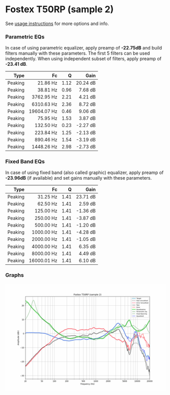 # Fostex T50RP (sample 2)
See [usage instructions](https://github.com/jaakkopasanen/AutoEq#usage) for more options and info.

### Parametric EQs
In case of using parametric equalizer, apply preamp of **-22.75dB** and build filters manually
with these parameters. The first 5 filters can be used independently.
When using independent subset of filters, apply preamp of **-23.41 dB**.

| Type    | Fc          |    Q | Gain     |
|--------:|------------:|-----:|---------:|
| Peaking | 21.86 Hz    | 1.12 | 20.24 dB |
| Peaking | 38.81 Hz    | 0.96 | 7.68 dB  |
| Peaking | 3762.95 Hz  | 2.21 | 4.21 dB  |
| Peaking | 6310.63 Hz  | 2.36 | 8.72 dB  |
| Peaking | 19604.07 Hz | 0.46 | 9.06 dB  |
| Peaking | 75.95 Hz    | 1.53 | 3.87 dB  |
| Peaking | 132.50 Hz   | 0.23 | -2.27 dB |
| Peaking | 223.84 Hz   | 1.25 | -2.13 dB |
| Peaking | 890.46 Hz   | 1.54 | -3.19 dB |
| Peaking | 1448.26 Hz  | 2.98 | -2.73 dB |

### Fixed Band EQs
In case of using fixed band (also called graphic) equalizer, apply preamp of **-23.96dB**
(if available) and set gains manually with these parameters.

| Type    | Fc          |    Q | Gain     |
|--------:|------------:|-----:|---------:|
| Peaking | 31.25 Hz    | 1.41 | 23.71 dB |
| Peaking | 62.50 Hz    | 1.41 | 2.59 dB  |
| Peaking | 125.00 Hz   | 1.41 | -1.36 dB |
| Peaking | 250.00 Hz   | 1.41 | -3.87 dB |
| Peaking | 500.00 Hz   | 1.41 | -1.20 dB |
| Peaking | 1000.00 Hz  | 1.41 | -4.28 dB |
| Peaking | 2000.00 Hz  | 1.41 | -1.05 dB |
| Peaking | 4000.00 Hz  | 1.41 | 6.35 dB  |
| Peaking | 8000.00 Hz  | 1.41 | 4.49 dB  |
| Peaking | 16000.01 Hz | 1.41 | 6.10 dB  |

### Graphs
![](./Fostex%20T50RP%20(sample%202).png)